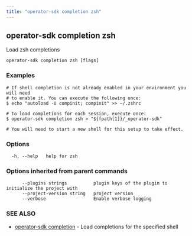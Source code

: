 ```yaml
---
title: "operator-sdk completion zsh"
---
```

## operator-sdk completion zsh

Load zsh completions

```
operator-sdk completion zsh [flags]
```

### Examples

```
# If shell completion is not already enabled in your environment you will need
# to enable it. You can execute the following once:
$ echo "autoload -U compinit; compinit" >> ~/.zshrc

# To load completions for each session, execute once:
$ operator-sdk completion zsh > "${fpath[1]}/_operator-sdk"

# You will need to start a new shell for this setup to take effect.

```

### Options

```
  -h, --help   help for zsh
```

### Options inherited from parent commands

```
      --plugins strings          plugin keys of the plugin to initialize the project with
      --project-version string   project version
      --verbose                  Enable verbose logging
```

### SEE ALSO

* [operator-sdk completion](../operator-sdk_completion)	 - Load completions for the specified shell

